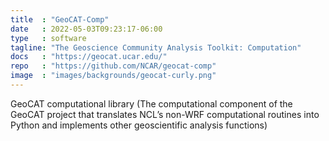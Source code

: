 ```yaml
---
title  : "GeoCAT-Comp"
date   : 2022-05-03T09:23:17-06:00
type   : software
tagline: "The Geoscience Community Analysis Toolkit: Computation"
docs   : "https://geocat.ucar.edu/"
repo   : "https://github.com/NCAR/geocat-comp"
image  : "images/backgrounds/geocat-curly.png"
---
```


GeoCAT computational library (The computational component of the GeoCAT project that translates NCL’s non-WRF computational routines into Python and implements other geoscientific analysis functions)